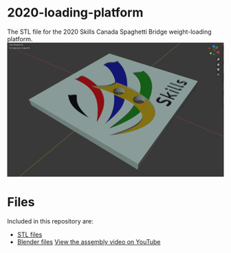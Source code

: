 # 2020-loading-platform
The STL file for the 2020 Skills Canada Spaghetti Bridge weight-loading platform.
![Loading Platform](https://github.com/Harmony-Lab/2020-loading-platform/blob/master/weight%20loading%203D%20view.png)
# Files
Included in this repository are:
- [STL files](https://github.com/Harmony-Lab/2020-loading-platform/blob/master/Spaghetti%20Bridge%20Loading%20Platform%202020%20.stl)
- [Blender files](https://github.com/Harmony-Lab/2020-loading-platform/blob/master/skills%20Logo4.blend)
[View the assembly video on YouTube](https://youtu.be/vFqNJVZ8oCA)
